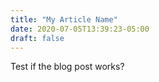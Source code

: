 ```yaml
---
title: "My Article Name"
date: 2020-07-05T13:39:23-05:00
draft: false
---
```

Test if the blog post works?

